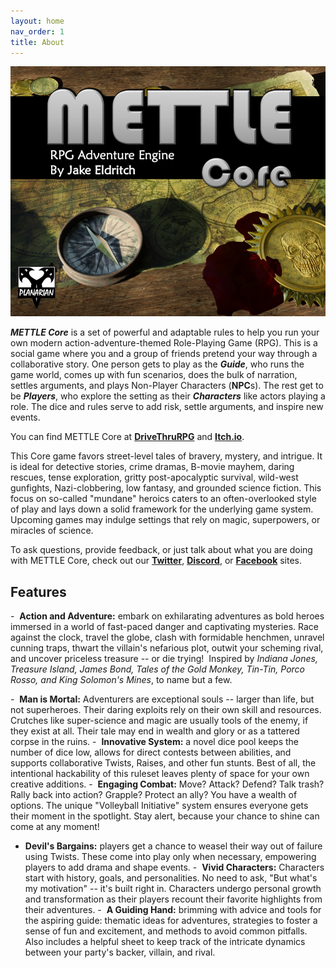 ```yaml
---
layout: home
nav_order: 1
title: About
---
```


<center><img src="images/ItchCover.png" title="METTLE Core cover"/></center>

***METTLE Core*** is a set of powerful and adaptable rules to help you run your own modern action-adventure-themed Role-Playing Game (RPG). This is a social game where you and a group of friends pretend your way through a collaborative story. One person gets to play as the ***Guide***, who runs the game world, comes up with fun scenarios, does the bulk of narration, settles arguments, and plays Non-Player Characters (**NPC**s). The rest get to be ***Players***, who explore the setting as their ***Characters*** like actors playing a role. The dice and rules serve to add risk, settle arguments, and inspire new events.

You can find METTLE Core at [**DriveThruRPG**](https://www.drivethrurpg.com/product/374145/METTLE-Core?affiliate_id=490690) and
[**Itch.io**](https://planarian.itch.io/mettle-core).

This Core game favors street-level tales of bravery, mystery, and intrigue. It is ideal for detective stories, crime dramas, B-movie mayhem, daring rescues, tense exploration, gritty post-apocalyptic survival, wild-west gunfights, Nazi-clobbering, low fantasy, and grounded science fiction. This focus on so-called "mundane" heroics caters to an often-overlooked style of play and lays down a solid framework for the underlying game system. Upcoming games may indulge settings that rely on magic, superpowers, or miracles of science.

To ask questions, provide feedback, or just talk about what you are doing with
METTLE Core, check out our [**Twitter**](https://discord.gg/Rmv3PBN),
[**Discord**](https://twitter.com/PlanarianGames), or
[**Facebook**](https://www.facebook.com/PlanarianGames/) sites.

## Features

-  **Action and Adventure:** embark on exhilarating adventures as bold heroes immersed in a world of fast-paced danger and captivating mysteries. Race against the clock, travel the globe, clash with formidable henchmen, unravel cunning traps, thwart the villain's nefarious plot, outwit your scheming rival, and uncover priceless treasure -- or die trying!  Inspired by *Indiana Jones, Treasure Island, James Bond, Tales of the Gold Monkey, Tin-Tin, Porco Rosso, and King Solomon's Mines*, to name but a few.

-  **Man is Mortal:** Adventurers are exceptional souls -- larger than life, but not superheroes. Their daring exploits rely on their own skill and resources. Crutches like super-science and magic are usually tools of the enemy, if they exist at all. Their tale may end in wealth and glory or as a tattered corpse in the ruins.
-  **Innovative System:** a novel dice pool keeps the number of dice low, allows for direct contests between abilities, and supports collaborative Twists, Raises, and other fun stunts. Best of all, the intentional hackability of this ruleset leaves plenty of space for your own creative additions.
-  **Engaging Combat:** Move? Attack? Defend? Talk trash? Rally back into action? Grapple? Protect an ally? You have a wealth of options. The unique "Volleyball Initiative" system ensures everyone gets their moment in the spotlight. Stay alert, because your chance to shine can come at any moment!
-   **Devil's Bargains:** players get a chance to weasel their way out of failure using Twists. These come into play only when necessary, empowering players to add drama and shape events.
-  **Vivid Characters:** Characters start with history, goals, and personalities. No need to ask, "But what's my motivation" -- it's built right in. Characters undergo personal growth and transformation as their players recount their favorite highlights from their adventures.
-  **A Guiding Hand:** brimming with advice and tools for the aspiring guide: thematic ideas for adventures, strategies to foster a sense of fun and excitement, and methods to avoid common pitfalls. Also includes a helpful sheet to keep track of the intricate dynamics between your party's backer, villain, and rival.
